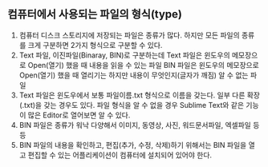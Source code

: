 ## 컴퓨터에서 사용되는 파일의 형식(type)
1. 컴퓨터 디스크 스토리지에 저장되는 파일은 종류가 많다. 하지만 모든 파일의 종류를 크게 구분하면 2가지
형식으로 구분할 수 있다.
2. Text 파일, 이진파일(Binaray, BIN)로 구분하는데 
Text 파일은 윈도우의 메모장으로 Open(열기) 했을 때 내용을 읽을 수 있는 파일
BIN 파일은 윈도우의 메모장으로 Open(열기) 했을 때 열리기는 하지만 내용이 무엇인지(글자가 깨짐) 알 수 없는 파일
3. Text 파일은 윈도우에서 보통 파일이름.txt 형식으로 이름을 갖는다. 일부 다른 확장(.txt)을 갖는 경우도 있다.
파일 형식을 알 수 없을 경우 Sublime Text와 같은 기능이 많은 Editor로 열어보면 알 수 있다.
4. BIN 파일은 종류가 워낙 다양해서 이미지, 동영상, 사진, 워드문서파일, 엑셀파일 등등
5. BIN 파일의 내용을 확인하고, 편집(추가, 수정, 삭제)하기 위해서는 BIN 파일을 열고 편집할 수 있는 어플리케이션이
컴퓨터에 설치되어 있어야 한다.